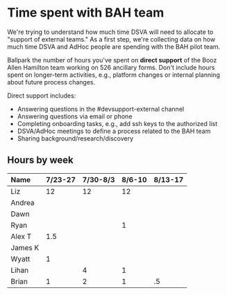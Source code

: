 # Time spent with BAH team

We're trying to understand how much time DSVA will need to allocate to "support of external teams." As a first step, we're collecting data on how much time DSVA and AdHoc people are spending with the BAH pilot team.

Ballpark the number of hours you've spent on **direct support** of the Booz Allen Hamilton team working on 526 ancillary forms. Don't include hours spent on longer-term activities, e.g., platform changes or internal planning about future process changes.

Direct support includes:

* Answering questions in the \#devsupport-external channel
* Answering questions via email or phone
* Completing onboarding tasks, e.g., add ssh keys to the authorized list
* DSVA/AdHoc meetings to define a process related to the BAH team
* Sharing background/research/discovery

## Hours by week

| Name | 7/23-27 | 7/30-8/3 | 8/6-10 | 8/13-17 |
| :--- | :--- | :--- | :--- | :--- |
| Liz | 12 | 12 | 12 |  |
| Andrea |  |  |  |  |
| Dawn |  |  |  |  |
| Ryan |  |  | 1 |  |
| Alex T | 1.5 |  |  |  |
| James K |  |  |  |  |
| Wyatt | 1 |  |  |  |
| Lihan |  | 4 | 1 |  |
| Brian | 1 | 2 | 1 | .5 |

